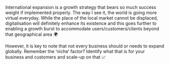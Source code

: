 International expansion is a growth strategy that bears so much success weight if implemented properly. The way I see it, the world is going more virtual everyday. While the place of the local market cannot be displaced, digitalisation will definitely enhance its existence and this goes further to enabling a growth burst to accommodate users/customers/clients beyond that geographical area 🌍

However, it is key to note that not every business should or needs to expand globally. Remember the ‘niche’ factor? Identify what that is for your business and customers and scale-up on that 📈
